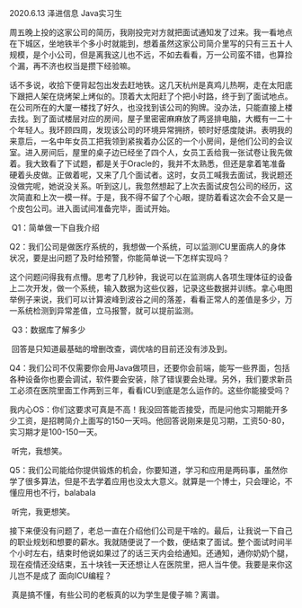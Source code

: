 2020.6.13	泽进信息	Java实习生	

​		周五晚上投的这家公司的简历，我刚投完对方就把面试通知发了过来。我一看地点在下城区，坐地铁半个多小时就能到，想着虽然这家公司简介里写的只有三五十人规模，是个小公司，但是离我这儿也不远，不如去看看，万一公司蛮不错，也算捡个漏，再不济也权当是攒下经验嘛。

​		话不多说，收拾下便背起包出发去赶地铁。这几天杭州是真鸡儿热啊，走在太阳底下跟把人架在烧烤架上烤似的。顶着大太阳赶了个把小时路，终于到了面试地点。在公司所在的大厦一楼找了好久，也没找到该公司的狗牌。没办法，只能直接上楼去找。到了面试楼层对应的房间，屋子里密密麻麻放了两竖排电脑，大概有一二十个年轻人。我环顾四周，发现该公司的环境异常拥挤，顿时好感度陡讲。表明我的来意后，一名中年女员工把我领到紧挨着办公区的一个小房间，是他们公司的会议室。进入房间后，屋里的桌子边已经坐了四个人，女员工丢给我一张试卷让我先做着。我大致看了下试题，都是关于Oracle的，我并不太熟悉，但还是拿着笔准备硬着头皮做。正做着呢，又来了几个面试者。这时，女员工喊我去面试，我说题还没做完呢，她说没关系。听到这儿，我忽然想起了上次去面试皮包公司的经历，这次简直和上次一模一样。于是，我不得不留了个心眼，提防着看这次会不会又是一个皮包公司。进入面试间准备完毕，面试开始。

​		Q1：简单做一下自我介绍

​		Q2：我们公司是做医疗系统的，我想做一个系统，可以监测ICU里面病人的身体状况，要是出问题了及时给预警，你能简单说一下怎样实现吗？

​		这个问题问得我有点懵。思考了几秒钟，我说可以在监测病人各项生理体征的设备上二次开发，做一个系统，输入数据为这些仪器，记录这些数据并训练。拿心电图举例子来说，我们可以计算波峰到波谷之间的落差，看看正常人的差值是多少，万一系统检测到异常差值，立马报警，就可以提前监测。

​		Q3：数据库了解多少

​		回答是只知道最基础的增删改查，调优啥的目前还没有涉及到。

​		Q4：我们公司不仅需要你会用Java做项目，还要你会前端，能写一些界面，包括各种设备你也要会调试，软件要会安装，除了错误要会处理。另外，我们要求新员工必须在医院里面工作两到三年，看看ICU到底是怎么运作的。这些你能接受吗？

​		我内心OS：你们这要求可真是不高！我没回答能否接受，而是问他实习期能开多少工资，是招聘简介上面写的150一天吗。他回答说刚来是见习期，工资50-80，实习期才是100-150一天。

​		听完，我想笑。

​		Q5：我们公司能给你提供锻炼的机会，你要知道，学习和应用是两码事，虽然你学了很多算法，但是不去学着应用也没太大意义。就算是一个博士，只会理论，不懂应用也不行，balabala

​		听完，我更想笑。

​		接下来便没有问题了，老总一直在介绍他们公司是干啥的。最后，让我说一下自己的职业规划和想要的薪水。我就随便说了一个数，便结束了面试。整个面试时间半个小时左右，结束时他说如果过了的话三天内会给通知。还通知，通你奶奶个腿，现在疫情还没结束，五十块钱一天还想让人在医院里，把人当牛使。我要是来你这儿岂不是成了  面向ICU编程？

​		真是搞不懂，有些公司的老板真的以为学生是傻子嘛？离谱。

​	